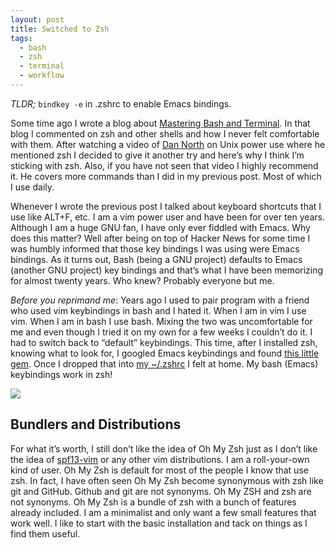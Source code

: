 ```yaml
---
layout: post
title: Switched to Zsh
tags: 
  - bash
  - zsh
  - terminal
  - workflow
---
```


*TLDR;* `bindkey -e` in .zshrc to enable Emacs bindings.

Some time ago I wrote a blog about [Mastering Bash and Terminal](https://www.blockloop.io/mastering-bash-and-terminal). In that blog I commented on zsh and other shells and how I never felt comfortable with them. After watching a video of [Dan North](https://www.youtube.com/watch?v=7uwW20odwEk&t=7m) on Unix power use where he mentioned zsh I decided to give it another try and here’s why I think I’m sticking with zsh. Also, if you have not seen that video I highly recommend it. He covers more commands than I did in my previous post. Most of which I use daily.

Whenever I wrote the previous post I talked about keyboard shortcuts that I use like ALT+F, etc. I am a vim power user and have been for over ten years. Although I am a huge GNU fan, I have only ever fiddled with Emacs. Why does this matter? Well after being on top of Hacker News for some time I was humbly informed that those key bindings I was using were Emacs bindings. As it turns out, Bash (being a GNU project) defaults to Emacs (another GNU project) key bindings and that’s what I have been memorizing for almost twenty years. Who knew? Probably everyone but me.

*Before you reprimand me*: Years ago I used to pair program with a friend who used vim keybindings in bash and I hated it. When I am in vim I use vim. When I am in bash I use bash. Mixing the two was uncomfortable for me and even though I tried it on my own for a few weeks I couldn’t do it. I had to switch back to “default” keybindings. This time, after I installed zsh, knowing what to look for, I googled Emacs keybindings and found [this little gem](https://github.com/robbyrussell/oh-my-zsh/blob/5667161d49b9ddc4ea8de7a379d50fc2cb7ffb50/lib/key-bindings.zsh#L18). Once I dropped that into [my ~/.zshrc](https://dl.dropbox.com/s/o1amog09srbp7bc/.zshrc) I felt at home. My bash (Emacs) keybindings work in zsh!

![](https://dl.dropboxusercontent.com/s/ar1xqy7coy3bm9k/zsh-terminal.png)

## Bundlers and Distributions
For what it’s worth, I still don’t like the idea of Oh My Zsh just as I don’t like the idea of [spf13-vim](http://vim.spf13.com/) or any other vim distributions. I am a roll-your-own kind of user. Oh My Zsh is default for most of the people I know that use zsh. In fact, I have often seen Oh My Zsh become synonymous with zsh like git and GitHub. Github and git are not synonyms. Oh My ZSH and zsh are not synonyms. Oh My Zsh is a bundle of zsh with a bunch of features already included. I am a minimalist and only want a few small features that work well. I like to start with the basic installation and tack on things as I find them useful. 
